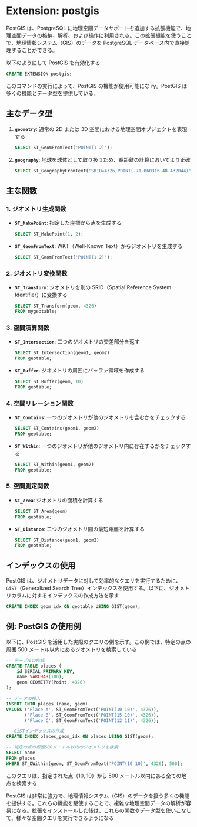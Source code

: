 # Extension: postgis

PostGIS は、PostgreSQL に地理空間データサポートを追加する拡張機能で、地理空間データの格納、解析、および操作に利用される。この拡張機能を使うことで、地理情報システム（GIS）のデータを PostgreSQL データベース内で直接処理することができる。

以下のようにして PostGIS を有効化する

```sql
CREATE EXTENSION postgis;
```

このコマンドの実行によって、PostGIS の機能が使用可能にな ry。PostGIS は多くの機能とデータ型を提供している。

## 主なデータ型

1. **`geometry`**:
   通常の 2D または 3D 空間における地理空間オブジェクトを表現する

   ```sql
   SELECT ST_GeomFromText('POINT(1 2)');
   ```

2. **`geography`**:
   地球を球体として取り扱うため、長距離の計算においてより正確

   ```sql
   SELECT ST_GeographyFromText('SRID=4326;POINT(-71.060316 48.432044)');
   ```

## 主な関数

### 1. ジオメトリ生成関数

- **`ST_MakePoint`**:
  指定した座標から点を生成する

  ```sql
  SELECT ST_MakePoint(1, 2);
  ```

- **`ST_GeomFromText`**:
  WKT（Well-Known Text）からジオメトリを生成する

  ```sql
  SELECT ST_GeomFromText('POINT(1 2)');
  ```

### 2. ジオメトリ変換関数

- **`ST_Transform`**:
  ジオメトリを別の SRID（Spatial Reference System Identifier）に変換する

  ```sql
  SELECT ST_Transform(geom, 4326)
  FROM mygeotable;
  ```

### 3. 空間演算関数

- **`ST_Intersection`**:
  二つのジオメトリの交差部分を返す

  ```sql
  SELECT ST_Intersection(geom1, geom2)
  FROM geotable;
  ```

- **`ST_Buffer`**:
  ジオメトリの周囲にバッファ領域を作成する

  ```sql
  SELECT ST_Buffer(geom, 10)
  FROM geotable;
  ```

### 4. 空間リレーション関数

- **`ST_Contains`**:
  一つのジオメトリが他のジオメトリを含むかをチェックする

  ```sql
  SELECT ST_Contains(geom1, geom2)
  FROM geotable;
  ```

- **`ST_Within`**:
  一つのジオメトリが他のジオメトリ内に存在するかをチェックする

  ```sql
  SELECT ST_Within(geom1, geom2)
  FROM geotable;
  ```

### 5. 空間測定関数

- **`ST_Area`**:
  ジオメトリの面積を計算する

  ```sql
  SELECT ST_Area(geom)
  FROM geotable;
  ```

- **`ST_Distance`**:
  二つのジオメトリ間の最短距離を計算する

  ```sql
  SELECT ST_Distance(geom1, geom2)
  FROM geotable;
  ```

## インデックスの使用

PostGIS は、ジオメトリデータに対して効率的なクエリを実行するために、`GiST`（Generalized Search Tree）インデックスを使用する。以下に、ジオメトリカラムに対するインデックスの作成方法を示す

```sql
CREATE INDEX geom_idx ON geotable USING GIST(geom);
```

## 例: PostGIS の使用例

以下に、PostGIS を活用した実際のクエリの例を示す。この例では、特定の点の周囲 500 メートル以内にあるジオメトリを検索している

```sql
-- テーブルの作成
CREATE TABLE places (
    id SERIAL PRIMARY KEY,
    name VARCHAR(100),
    geom GEOMETRY(Point, 4326)
);

-- データの挿入
INSERT INTO places (name, geom)
VALUES ('Place A', ST_GeomFromText('POINT(10 10)', 4326)),
       ('Place B', ST_GeomFromText('POINT(15 10)', 4326)),
       ('Place C', ST_GeomFromText('POINT(12 11)', 4326));

-- GiSTインデックスの作成
CREATE INDEX places_geom_idx ON places USING GIST(geom);

-- 特定の点の周囲500メートル以内のジオメトリを検索
SELECT name
FROM places
WHERE ST_DWithin(geom, ST_GeomFromText('POINT(10 10)', 4326), 500);
```

このクエリは、指定された点（10, 10）から 500 メートル以内にある全ての地点を検索する

PostGIS は非常に強力で、地理情報システム（GIS）のデータを扱う多くの機能を提供する。これらの機能を駆使することで、複雑な地理空間データの解析が容易になる。拡張をインストールした後は、これらの関数やデータ型を使いこなして、様々な空間クエリを実行できるようになる
